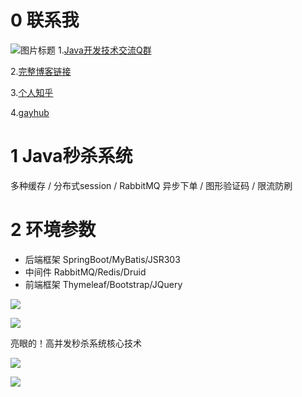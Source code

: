 # 0 联系我
![](http://upload-images.jianshu.io/upload_images/4685968-6a8b28d2fd95e8b7?imageMogr2/auto-orient/strip%7CimageView2/2/w/1240 "图片标题") 
1.[Java开发技术交流Q群](https://jq.qq.com/?_wv=1027&k=5UB4P1T)

2.[完整博客链接](http://www.shishusheng.com)

3.[个人知乎](http://www.zhihu.com/people/shi-shu-sheng-)

4.[gayhub](https://github.com/Wasabi1234)

# 1 Java秒杀系统

多种缓存 / 分布式session / RabbitMQ 异步下单 / 图形验证码 / 限流防刷

# 2 环境参数
- 后端框架 
SpringBoot/MyBatis/JSR303 
- 中间件 
RabbitMQ/Redis/Druid 
- 前端框架 
Thymeleaf/Bootstrap/JQuery

![](https://upload-images.jianshu.io/upload_images/4685968-17d57ce791ef92bd.png?imageMogr2/auto-orient/strip%7CimageView2/2/w/1240)

![](https://upload-images.jianshu.io/upload_images/4685968-8a756d334d121b5d.png?imageMogr2/auto-orient/strip%7CimageView2/2/w/1240)

亮眼的！高并发秒杀系统核心技术

![](https://upload-images.jianshu.io/upload_images/4685968-8010212f4f94b0ed.png?imageMogr2/auto-orient/strip%7CimageView2/2/w/1240)

![](https://upload-images.jianshu.io/upload_images/4685968-1bc3777dc53741d3.png?imageMogr2/auto-orient/strip%7CimageView2/2/w/1240)
